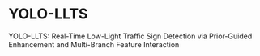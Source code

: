# YOLO-LLTS
YOLO-LLTS: Real-Time Low-Light Traffic Sign Detection via Prior-Guided Enhancement and Multi-Branch Feature Interaction
